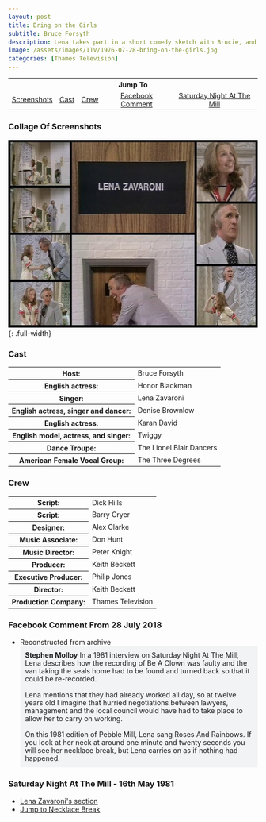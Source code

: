 ```yaml
---
layout: post
title: Bring on the Girls
subtitle: Bruce Forsyth
description: Lena takes part in a short comedy sketch with Brucie, and they then perform Be A Clown together.
image: /assets/images/ITV/1976-07-28-bring-on-the-girls.jpg
categories: [Thames Television]
---
```


<table style="text-align:center;">
<tr><th colspan="5">Jump To</th></tr>

<tr>
<td><a href="#collage-of-screenshots">Screenshots</a></td>
<td><a href="#cast">Cast</a></td>
<td><a href="#crew">Crew</a></td>
<td><a href="#facebook-comment-from-28-july-2018">Facebook Comment</a></td>
<td><a href="#saturday-night-at-the-mill---16th-may-1981">Saturday Night At The Mill</a></td>
</tr>
</table>

### Collage Of Screenshots
![](/assets/images/ITV/1976-07-28-bring-on-the-girls.jpg){: .full-width}

### Cast
<table>
<tr><th>Host:</th><td>Bruce Forsyth</td></tr>
<tr><th>English actress:</th><td>Honor Blackman</td></tr>
<tr><th>Singer:</th><td>Lena Zavaroni</td></tr>
<tr><th>English actress, singer and dancer:</th><td>Denise Brownlow</td></tr>
<tr><th>English actress:</th><td>Karan David</td></tr>
<tr><th>English model, actress, and singer:</th><td>Twiggy</td></tr>
<tr><th>Dance Troupe:</th><td>The Lionel Blair Dancers</td></tr>
<tr><th>American Female Vocal Group:</th><td>The Three Degrees</td></tr>
</table>

### Crew
<table>
<tr><th>Script:</th><td>Dick Hills</td></tr>
<tr><th>Script:</th><td>Barry Cryer</td></tr>
<tr><th>Designer:</th><td>Alex Clarke</td></tr>
<tr><th>Music Associate:</th><td>Don Hunt</td></tr>
<tr><th>Music Director:</th><td>Peter Knight</td></tr>
<tr><th>Producer:</th><td>Keith Beckett</td></tr>
<tr><th>Executive Producer:</th><td>Philip Jones</td></tr>
<tr><th>Director:</th><td>Keith Beckett</td></tr>
<tr><th>Production Company:</th><td>Thames Television</td></tr>
</table>

### Facebook Comment From 28 July 2018
* Reconstructed from archive
<span class="fb">**Stephen Molloy** In a 1981 interview on Saturday Night At The Mill, Lena describes how the recording of Be A Clown was faulty and the van taking the seals home had to be found and turned back so that it could be re-recorded.<br /><br />Lena mentions that they had already worked all day, so at twelve years old I imagine that hurried negotiations between lawyers, management and the local council would have had to take place to allow her to carry on working.<br /><br />On this 1981 edition of Pebble Mill, Lena sang Roses And Rainbows. If you look at her neck at around one minute and twenty seconds you will see her necklace break, but Lena carries on as if nothing had happened.</span>

### Saturday Night At The Mill - 16th May 1981
* [Lena Zavaroni's section](https://youtu.be/ShpRiTt4vbA)
* [Jump to Necklace Break](https://youtu.be/ShpRiTt4vbA?t=812)

<style>
.dt-published {display: none;}
.post-meta:after {content: "Wednesday 28 July 1976 @ 8.00pm, repeated on Wednesday 22 June 1977 @ 7.30pm";}
.height-adjust1 {width:auto; height:350px;}
.height-adjust2 {width:auto; height:307px;}

.fb {
    background-color: #f2f3f5;
    box-sizing: border-box;
    color: #1c1e21;
    display: inline-block;
    line-height: 16px;
    padding: 10px;
    max-width: 100%;
    word-wrap: break-word;
    position: relative;
    white-space: normal;
    word-break: break-word;
}
</style>

